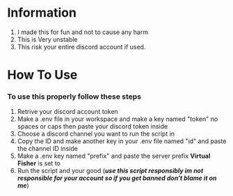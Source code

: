 # Information
1. I made this for fun and not to cause any harm
2. This is Very unstable
3. This risk your entire discord account if used.


# How To Use

### To use this properly follow these steps
1. Retrive your discord account token 
2. Make a .env file in your workspace and make a key named "token" no spaces or caps then paste your discord token inside
3. Choose a discord channel you want to run the script in
4. Copy the ID and make another key in your .env file named "id" and paste the channel ID inside
5. Make a .env key named "prefix" and paste the server prefix **Virtual Fisher** is set to
6. Run the script and your good (***use this script responsibly im not responsible for your account so if you get banned don't blame it on me***)
